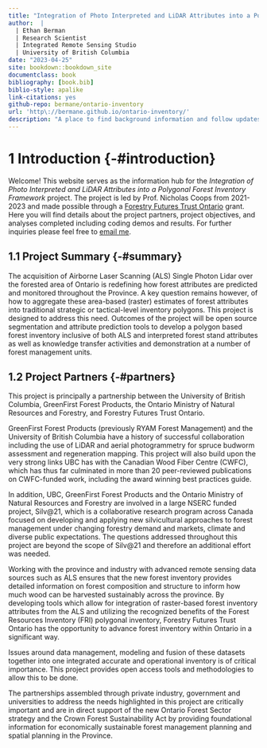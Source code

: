 ```yaml
--- 
title: "Integration of Photo Interpreted and LiDAR Attributes into a Polygonal Forest Inventory Framework"
author:  | 
  | Ethan Berman 
  | Research Scientist 
  | Integrated Remote Sensing Studio 
  | University of British Columbia 
date: "2023-04-25"
site: bookdown::bookdown_site
documentclass: book
bibliography: [book.bib]
biblio-style: apalike
link-citations: yes
github-repo: bermane/ontario-inventory
url: 'http\://bermane.github.io/ontario-inventory/'
description: "A place to find background information and follow updates related to the project."
---
```


# **1** Introduction {-#introduction}

Welcome! This website serves as the information hub for the *Integration of Photo Interpreted and LiDAR Attributes into a Polygonal Forest Inventory Framework* project. The project is led by Prof. Nicholas Coops from 2021-2023 and made possible through a [Forestry Futures Trust Ontario](http://www.forestryfutures.ca/) grant. Here you will find details about the project partners, project objectives, and analyses completed including coding demos and results. For further inquiries please feel free to [email me](ethan.berman@ubc.ca).

## **1.1** Project Summary {-#summary}

The acquisition of Airborne Laser Scanning (ALS) Single Photon Lidar over the forested area of Ontario is redefining how forest attributes are predicted and monitored throughout the Province. A key question remains however, of how to aggregate these area-based (raster) estimates of forest attributes into traditional strategic or tactical-level inventory polygons. This project is designed to address this need. Outcomes of the project will be open source segmentation and attribute prediction tools to develop a polygon based forest inventory inclusive of both ALS and interpreted forest stand attributes as well as knowledge transfer activities and demonstration at a number of forest management units.

## **1.2** Project Partners {-#partners}

This project is principally a partnership between the University of British Columbia, GreenFirst Forest Products, the Ontario Ministry of Natural Resources and Forestry, and Forestry Futures Trust Ontario.

GreenFirst Forest Products (previously RYAM Forest Management) and the University of British Columbia have a history of successful collaboration including the use of LiDAR and aerial photogrammetry for spruce budworm assessment and regeneration mapping. This project will also build upon the very strong links UBC has with the Canadian Wood Fiber Centre (CWFC), which has thus far culminated in more than 20 peer-reviewed publications on CWFC-funded work, including the award winning best practices guide. 

In addition, UBC, GreenFirst Forest Products and the Ontario Ministry of Natural Resources and Forestry are involved in a large NSERC funded project, Silv@21, which is a collaborative research program across Canada focused on developing and applying new silvicultural approaches to forest management under changing forestry demand and markets, climate and diverse public expectations. The questions addressed throughout this project are beyond the scope of Silv@21 and therefore an additional effort was needed. 

Working with the province and industry with advanced remote sensing data sources such as ALS ensures that the new forest inventory provides detailed information on forest composition and structure to inform how much wood can be harvested sustainably across the province. By developing tools which allow for integration of raster-based forest inventory attributes from the ALS and utilizing the recognized benefits of the Forest Resources Inventory (FRI) polygonal inventory, Forestry Futures Trust Ontario has the opportunity to advance forest inventory within Ontario in a significant way.

Issues around data management, modeling and fusion of these datasets together into one integrated accurate and operational inventory is of critical importance. This project provides open access tools and methodologies to allow this to be done. 

The partnerships assembled through private industry, government and universities to address the needs highlighted in this project are critically important and are in direct support of the new Ontario Forest Sector strategy and the Crown Forest Sustainability Act by providing foundational information for economically sustainable forest management planning and spatial planning in the Province.
